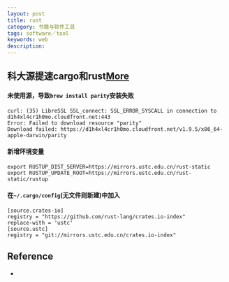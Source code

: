 ```yaml
---
layout: post
title: rust
category: 书籍与软件工具
tags: software／tool
keywords: web
description: 
---
```


## 科大源提速cargo和rust[More](https://blog.csdn.net/xiangxianghehe/article/details/53471936)

#### 未使用源，导致`brew install parity`安装失败

```
curl: (35) LibreSSL SSL_connect: SSL_ERROR_SYSCALL in connection to d1h4xl4cr1h0mo.cloudfront.net:443 
Error: Failed to download resource "parity"
Download failed: https://d1h4xl4cr1h0mo.cloudfront.net/v1.9.5/x86_64-apple-darwin/parity
```


#### 新增环境变量

```
export RUSTUP_DIST_SERVER=https://mirrors.ustc.edu.cn/rust-static
export RUSTUP_UPDATE_ROOT=https://mirrors.ustc.edu.cn/rust-static/rustup
```

#### 在`~/.cargo/config`(无文件则新建)中加入

```
[source.crates-io]
registry = "https://github.com/rust-lang/crates.io-index"
replace-with = 'ustc'
[source.ustc]
registry = "git://mirrors.ustc.edu.cn/crates.io-index"
```


## Reference

*  